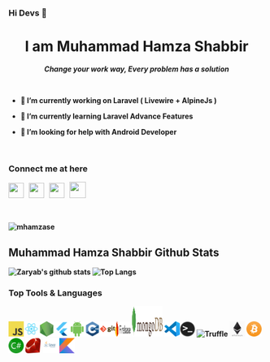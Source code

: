 ### Hi Devs 👋
<h1 align="center">I am Muhammad Hamza Shabbir</h1>
<p align="center"> <b><i>Change your work way, Every problem has a solution</i><b> </p>

<br>

- 🔭 I’m currently working on **Laravel ( Livewire + AlpineJs )**

- 🌱 I’m currently learning **Laravel Advance Features**

- 🤝 I’m looking for help with **Android Developer**

<!-- - 👨‍💻 Check my website : https://mhamzase.com/ -->


<br>

### Connect me at here

<span><a href="https://www.linkedin.com/in/mhamzase/" ><img src="https://cdn-icons-png.flaticon.com/512/174/174857.png" width="30" height="30" /></a>
&nbsp;
<a href="https://web.facebook.com/mhamzase/" ><img src="https://cdn-icons-png.flaticon.com/512/1384/1384053.png" width="30" height="30" /></a>
&nbsp;
<a href="https://www.instagram.com/haimiraj/" ><img src="https://cdn-icons-png.flaticon.com/512/2111/2111463.png" width="30" height="30" /></a>
&nbsp;
<a href="https://www.youtube.com/channel/UCpuaOF3YbZ35yuinh4aDb-w" ><img src="https://cdn-icons-png.flaticon.com/512/1384/1384060.png" width="32" height="32" /></a>
<span>

<br>
  
<p align="left"> <img src="https://komarev.com/ghpvc/?username=Zaryab-Programmer&label=Profile%20views&color=0e75b6&style=flat" alt="mhamzase" /> </p>

## Muhammad Hamza Shabbir Github Stats

<span> ![Zaryab's github stats](https://github-readme-stats.vercel.app/api?username=Zaryab-Programmer&theme=tokyonight&show_icons=true&count_private=true) </span>
<span> ![Top Langs](https://github-readme-stats.vercel.app/api/top-langs/?username=Zaryab-Programmer&theme=tokyonight&show=csharp)</span>


### Top Tools & Languages <br>
<img src="https://raw.githubusercontent.com/github/explore/80688e429a7d4ef2fca1e82350fe8e3517d3494d/topics/javascript/javascript.png" alt="Javascript" width="30" height="30"/><img src="https://raw.githubusercontent.com/github/explore/80688e429a7d4ef2fca1e82350fe8e3517d3494d/topics/react/react.png" alt="React" width="30" height="30"/><img src="https://raw.githubusercontent.com/github/explore/80688e429a7d4ef2fca1e82350fe8e3517d3494d/topics/nodejs/nodejs.png" alt="Nodejs" width="30" height="30"/><img src="https://raw.githubusercontent.com/github/explore/80688e429a7d4ef2fca1e82350fe8e3517d3494d/topics/flutter/flutter.png" alt="Flutter" width="30" height="30"/><img src="https://raw.githubusercontent.com/github/explore/80688e429a7d4ef2fca1e82350fe8e3517d3494d/topics/android/android.png" alt="Android" width="30" height="30"/><img src="https://raw.githubusercontent.com/github/explore/80688e429a7d4ef2fca1e82350fe8e3517d3494d/topics/cpp/cpp.png" width="30" alt="C++" height="30"/><img src="https://raw.githubusercontent.com/github/explore/80688e429a7d4ef2fca1e82350fe8e3517d3494d/topics/git/git.png" width="30" alt="Git" height="30" /><img src="https://raw.githubusercontent.com/gilbarbara/logos/master/logos/firebase.svg" alt="Firebase" width="30" height="30"/> <img src="https://raw.githubusercontent.com/gilbarbara/logos/master/logos/mongodb.svg" alt="mongodb" width="60" height="60"/> <img src="https://raw.githubusercontent.com/github/explore/80688e429a7d4ef2fca1e82350fe8e3517d3494d/topics/visual-studio-code/visual-studio-code.png" alt="VSCode" width="30" height="30"/><img src="https://raw.githubusercontent.com/github/explore/80688e429a7d4ef2fca1e82350fe8e3517d3494d/topics/terminal/terminal.png" alt="Terminal" width="30" height="30"/>
<img src="https://www.trufflesuite.com/img/truffle-logo-dark.svg" alt="Truffle" width="30" height="30"/>
<img src="https://raw.githubusercontent.com/github/explore/80688e429a7d4ef2fca1e82350fe8e3517d3494d/topics/ethereum/ethereum.png" alt="Ethereum" width="30" height="30"/>
<img src="https://raw.githubusercontent.com/github/explore/80688e429a7d4ef2fca1e82350fe8e3517d3494d/topics/bitcoin/bitcoin.png" alt="Bitcoin" width="30" height="30"/>
<img src="https://raw.githubusercontent.com/github/explore/80688e429a7d4ef2fca1e82350fe8e3517d3494d/topics/csharp/csharp.png" alt="C#" width="30" height="30"/>
<img src="https://raw.githubusercontent.com/github/explore/80688e429a7d4ef2fca1e82350fe8e3517d3494d/topics/ruby/ruby.png" alt="Ruby" width="30" height="30"/>
<img src="https://raw.githubusercontent.com/github/explore/80688e429a7d4ef2fca1e82350fe8e3517d3494d/topics/java/java.png" alt="Java" width="30" height="30"/>
<img src="https://raw.githubusercontent.com/github/explore/80688e429a7d4ef2fca1e82350fe8e3517d3494d/topics/kotlin/kotlin.png" alt="Kotlin" width="30" height="30"/>
  

